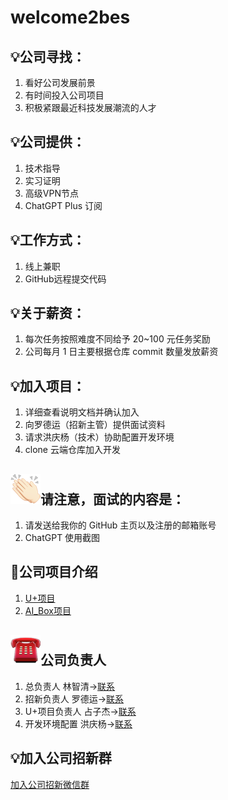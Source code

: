 # welcome2bes
## 💡公司寻找：
1. 看好公司发展前景  
2. 有时间投入公司项目  
3. 积极紧跟最近科技发展潮流的人才  

## 💡公司提供：
1. 技术指导  
2. 实习证明  
3. 高级VPN节点  
4. ChatGPT Plus 订阅  

## 💡工作方式：
1. 线上兼职
2. GitHub远程提交代码  

## 💡关于薪资：
1. 每次任务按照难度不同给予 20~100 元任务奖励  
2. 公司每月 1 日主要根据仓库 commit 数量发放薪资  

## 💡加入项目：
1. 详细查看说明文档并确认加入  
2. 向罗德运（招新主管）提供面试资料  
3. 请求洪庆杨（技术）协助配置开发环境  
4. clone 云端仓库加入开发  

##  ![alt text](00F28BBC.png)请注意，面试的内容是：
1. 请发送给我你的 GitHub 主页以及注册的邮箱账号  
2. ChatGPT 使用截图  

## 🚀公司项目介绍
1. [U+项目](公司项目/U+/README.md) 
2. [AI_Box项目](公司项目/AI_Box/README.md)

## ![alt text](03DB1D1C.png)公司负责人

1. 总负责人 林智清→[联系](图片/林智清微信.jpg)
2. 招新负责人 罗德运→[联系](图片/林智清微信.jpg)
3. U+项目负责人 占子杰→[联系](图片/林智清微信.jpg)
4. 开发环境配置 洪庆杨→[联系](图片/林智清微信.jpg)


## 💡加入公司招新群
[加入公司招新微信群](图片/招新微信群.jpg)



